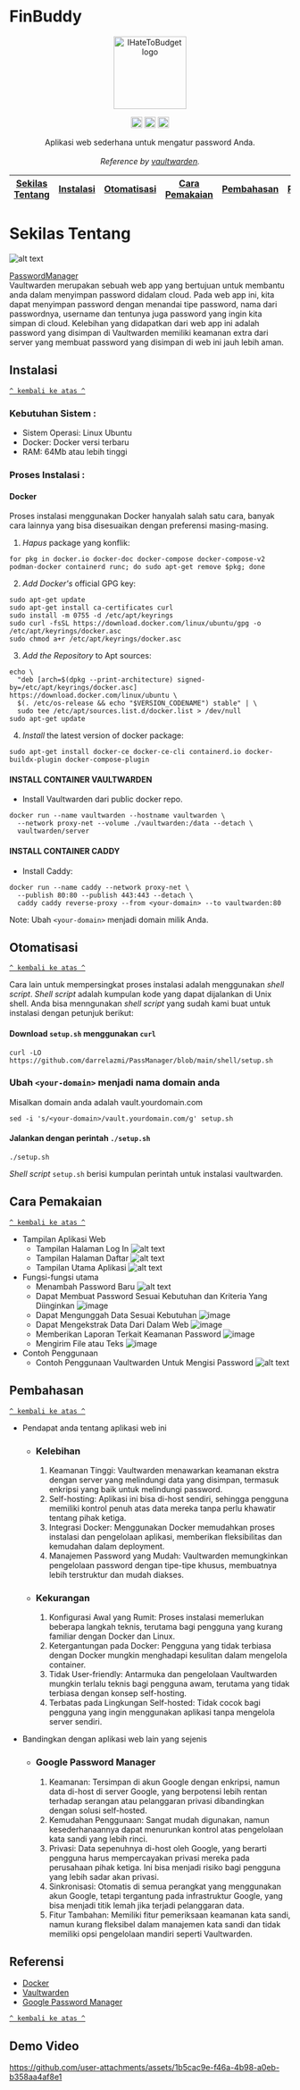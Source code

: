 # FinBuddy
<p align="center">
  <a href="https://github.com/darrelazmi/PassManager/">
    <img src="images/vaultwarden-image.png" alt="IHateToBudget logo" height="130">
  </a>
</p>

<p align="center">
  <img src="images/linux.webp" alt="GitHub Pipenv Linux Version" height="20">
  <img src="images/logo%20docker.png" alt="GitHub Pipenv Docker Version" height="20">
  <img src="images/ubuntu.webp" alt="GitHub Pipenv Ubuntu version" height="20">
<!--   <img src="https://github.com/HijazP/i-hate-to-budget/blob/main/Image/django%20logo.png" alt="GitHub Pipenv locked Python version" height="20"> -->
  </p>

<p align="center">
  Aplikasi web sederhana untuk mengatur password  Anda.
  <br></br>
  <em>Reference by <a href="https://github.com/dani-garcia/vaultwarden">vaultwarden</a>.</em>
</p>

[Sekilas Tentang](#sekilas-tentang) | [Instalasi](#instalasi) | [Otomatisasi](#otomatisasi) | [Cara Pemakaian](#cara-pemakaian) | [Pembahasan](#pembahasan) | [Referensi](#referensi)
:---:|:---:|:---:|:---:|:---:|:---:

    
# Sekilas Tentang
![alt text](images/homejga.png)

[PasswordManager](https://github.com/dani-garcia/vaultwarden)<br>
Vaultwarden merupakan sebuah web app yang bertujuan untuk membantu anda dalam menyimpan password didalam cloud. Pada web app ini, kita dapat menyimpan password dengan menandai tipe password, nama dari passwordnya, username dan tentunya juga password yang ingin kita simpan di cloud. Kelebihan yang didapatkan dari web app ini adalah password yang disimpan di Vaultwarden memiliki keamanan extra dari server yang membuat password yang disimpan di web ini jauh lebih aman.

## Instalasi
[`^ kembali ke atas ^`](#)

### Kebutuhan Sistem :
- Sistem Operasi: Linux Ubuntu
- Docker: Docker versi terbaru
- RAM: 64Mb atau lebih tinggi

### Proses Instalasi :
#### Docker
Proses instalasi menggunakan Docker hanyalah salah satu cara, banyak cara lainnya yang bisa disesuaikan dengan preferensi masing-masing.

1. *Hapus* package yang konflik:
```
for pkg in docker.io docker-doc docker-compose docker-compose-v2 podman-docker containerd runc; do sudo apt-get remove $pkg; done
```

2. *Add Docker's* official GPG key:
```
sudo apt-get update
sudo apt-get install ca-certificates curl
sudo install -m 0755 -d /etc/apt/keyrings
sudo curl -fsSL https://download.docker.com/linux/ubuntu/gpg -o /etc/apt/keyrings/docker.asc
sudo chmod a+r /etc/apt/keyrings/docker.asc
```

3. *Add the Repository* to Apt sources:
```
echo \
  "deb [arch=$(dpkg --print-architecture) signed-by=/etc/apt/keyrings/docker.asc] https://download.docker.com/linux/ubuntu \
  $(. /etc/os-release && echo "$VERSION_CODENAME") stable" | \
  sudo tee /etc/apt/sources.list.d/docker.list > /dev/null
sudo apt-get update
```


4. *Install* the latest version of docker package:
```
sudo apt-get install docker-ce docker-ce-cli containerd.io docker-buildx-plugin docker-compose-plugin
```

#### INSTALL CONTAINER VAULTWARDEN

- Install Vaultwarden dari public docker repo.
```
docker run --name vaultwarden --hostname vaultwarden \
  --network proxy-net --volume ./vaultwarden:/data --detach \
  vaultwarden/server
```

#### INSTALL CONTAINER CADDY

- Install Caddy:
```
docker run --name caddy --network proxy-net \
  --publish 80:80 --publish 443:443 --detach \
  caddy caddy reverse-proxy --from <your-domain> --to vaultwarden:80
```
Note: Ubah `<your-domain>` menjadi domain milik Anda.
  
## Otomatisasi
[`^ kembali ke atas ^`](#)

Cara lain untuk mempersingkat proses instalasi adalah menggunakan *shell script*. *Shell script* adalah kumpulan kode yang dapat dijalankan di Unix shell. Anda bisa menngunakan *shell script* yang sudah kami buat untuk instalasi dengan petunjuk berikut:

#### Download `setup.sh` menggunakan `curl`
```
curl -LO https://github.com/darrelazmi/PassManager/blob/main/shell/setup.sh
```

### Ubah `<your-domain>` menjadi nama domain anda
Misalkan domain anda adalah vault.yourdomain.com
```
sed -i 's/<your-domain>/vault.yourdomain.com/g' setup.sh
```

#### Jalankan dengan perintah `./setup.sh`
```
./setup.sh
```
*Shell script* `setup.sh` berisi kumpulan perintah untuk instalasi vaultwarden.


## Cara Pemakaian
[`^ kembali ke atas ^`](#)
- Tampilan Aplikasi Web
    - Tampilan Halaman Log In
        ![alt text](images/login.png)
    - Tampilan Halaman Daftar
        ![alt text](images/signup.png)
    - Tampilan Utama Aplikasi
        ![alt text](images/homejga.png)
- Fungsi-fungsi utama
    - Menambah Password Baru
        ![alt text](images/home.png)
    - Dapat Membuat Password Sesuai Kebutuhan dan Kriteria Yang Diinginkan
        ![image](images/PasswordGenerator.png)
    - Dapat Mengunggah Data Sesuai Kebutuhan
        ![image](images/Importvault.png)
    - Dapat Mengekstrak Data Dari Dalam Web
        ![image](images/Exportvault.png)
    - Memberikan Laporan Terkait Keamanan Password
        ![image](images/Reports.png)
    - Mengirim File atau Teks
        ![image](images/Send.png)
- Contoh Penggunaan
    - Contoh Penggunaan Vaultwarden Untuk Mengisi Password
        ![alt text](images/loginexample.png)

## Pembahasan
[`^ kembali ke atas ^`](#)

- Pendapat anda tentang aplikasi web ini
    - ### Kelebihan
      1. Keamanan Tinggi: Vaultwarden menawarkan keamanan ekstra dengan server yang melindungi data yang disimpan, termasuk enkripsi yang baik untuk melindungi password.
      2. Self-hosting: Aplikasi ini bisa di-host sendiri, sehingga pengguna memiliki kontrol penuh atas data mereka tanpa perlu khawatir tentang pihak ketiga.
      3. Integrasi Docker: Menggunakan Docker memudahkan proses instalasi dan pengelolaan aplikasi, memberikan fleksibilitas dan kemudahan dalam deployment.
      4. Manajemen Password yang Mudah: Vaultwarden memungkinkan pengelolaan password dengan tipe-tipe khusus, membuatnya lebih terstruktur dan mudah diakses.

    - ### Kekurangan
      1. Konfigurasi Awal yang Rumit: Proses instalasi memerlukan beberapa langkah teknis, terutama bagi pengguna yang kurang familiar dengan Docker dan Linux.
      2. Ketergantungan pada Docker: Pengguna yang tidak terbiasa dengan Docker mungkin menghadapi kesulitan dalam mengelola container.
      3. Tidak User-friendly: Antarmuka dan pengelolaan Vaultwarden mungkin terlalu teknis bagi pengguna awam, terutama yang tidak terbiasa dengan konsep self-hosting.
      4. Terbatas pada Lingkungan Self-hosted: Tidak cocok bagi pengguna yang ingin menggunakan aplikasi tanpa mengelola server sendiri.
     
- Bandingkan dengan aplikasi web lain yang sejenis
  - ### Google Password Manager
    1. Keamanan: Tersimpan di akun Google dengan enkripsi, namun data di-host di server Google, yang berpotensi lebih rentan terhadap serangan atau pelanggaran privasi dibandingkan dengan solusi self-hosted.
    2. Kemudahan Penggunaan: Sangat mudah digunakan, namun kesederhanaannya dapat menurunkan kontrol atas pengelolaan kata sandi yang lebih rinci.
    3. Privasi: Data sepenuhnya di-host oleh Google, yang berarti pengguna harus mempercayakan privasi mereka pada perusahaan pihak ketiga. Ini bisa menjadi risiko bagi pengguna yang lebih sadar akan privasi.
    4. Sinkronisasi: Otomatis di semua perangkat yang menggunakan akun Google, tetapi tergantung pada infrastruktur Google, yang bisa menjadi titik lemah jika terjadi pelanggaran data.
    5. Fitur Tambahan: Memiliki fitur pemeriksaan keamanan kata sandi, namun kurang fleksibel dalam manajemen kata sandi dan tidak memiliki opsi pengelolaan mandiri seperti Vaultwarden.

## Referensi
- [Docker](https://www.docker.com/)
- [Vaultwarden](https://github.com/dani-garcia/vaultwarden/)
- [Google Password Manager](https://passwords.google.com/)

[`^ kembali ke atas ^`](#)



## Demo Video
https://github.com/user-attachments/assets/1b5cac9e-f46a-4b98-a0eb-b358aa4af8e1

